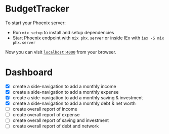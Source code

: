 # BudgetTracker

To start your Phoenix server:

  * Run `mix setup` to install and setup dependencies
  * Start Phoenix endpoint with `mix phx.server` or inside IEx with `iex -S mix phx.server`

Now you can visit [`localhost:4000`](http://localhost:4000) from your browser.


# Dashboard

- [x] create a side-navigation to add a monthly income
- [x] create a side-navigation to add a monthly expense
- [x] create a side-navigation to add a monthly saving & investment
- [x] create a side-navigation to add a monthly debt & net worth
- [ ] create overall report of income
- [ ] create overall report of expense
- [ ] create overall report of saving and investment
- [ ] create overall report of debt and network
